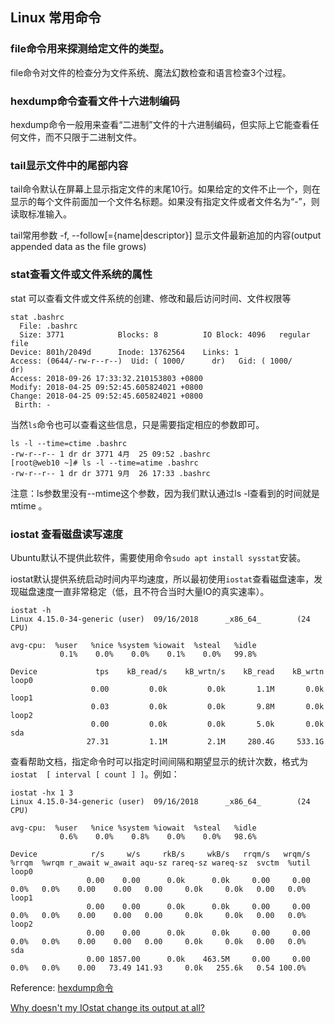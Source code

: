## Linux 常用命令

### file命令用来探测给定文件的类型。

file命令对文件的检查分为文件系统、魔法幻数检查和语言检查3个过程。

### hexdump命令查看文件十六进制编码

hexdump命令一般用来查看“二进制”文件的十六进制编码，但实际上它能查看任何文件，而不只限于二进制文件。

### tail显示文件中的尾部内容

tail命令默认在屏幕上显示指定文件的末尾10行。如果给定的文件不止一个，则在显示的每个文件前面加一个文件名标题。如果没有指定文件或者文件名为“-”，则读取标准输入。

tail常用参数 -f, --follow[={name|descriptor}] 显示文件最新追加的内容(output appended data as the file grows)

### stat查看文件或文件系统的属性

stat 可以查看文件或文件系统的创建、修改和最后访问时间、文件权限等

```
stat .bashrc
  File: .bashrc
  Size: 3771            Blocks: 8          IO Block: 4096   regular file
Device: 801h/2049d      Inode: 13762564    Links: 1
Access: (0644/-rw-r--r--)  Uid: ( 1000/      dr)   Gid: ( 1000/      dr)
Access: 2018-09-26 17:33:32.210153803 +0800
Modify: 2018-04-25 09:52:45.605824021 +0800
Change: 2018-04-25 09:52:45.605824021 +0800
 Birth: -
```

当然`ls`命令也可以查看这些信息，只是需要指定相应的参数即可。

```
ls -l --time=ctime .bashrc
-rw-r--r-- 1 dr dr 3771 4月  25 09:52 .bashrc
[root@web10 ~]# ls -l --time=atime .bashrc
-rw-r--r-- 1 dr dr 3771 9月  26 17:33 .bashrc
```

注意：ls参数里没有--mtime这个参数，因为我们默认通过ls -l查看到的时间就是mtime 。

### iostat 查看磁盘读写速度

Ubuntu默认不提供此软件，需要使用命令`sudo apt install sysstat`安装。

iostat默认提供系统启动时间内平均速度，所以最初使用`iostat`查看磁盘速率，发现磁盘速度一直非常稳定（低，且不符合当时大量IO的真实速率）。

```
iostat -h
Linux 4.15.0-34-generic (user)  09/16/2018      _x86_64_        (24 CPU)

avg-cpu:  %user   %nice %system %iowait  %steal   %idle
           0.1%    0.0%    0.0%    0.1%    0.0%   99.8%

Device             tps    kB_read/s    kB_wrtn/s    kB_read    kB_wrtn
loop0
                  0.00         0.0k         0.0k       1.1M       0.0k
loop1
                  0.03         0.0k         0.0k       9.8M       0.0k
loop2
                  0.00         0.0k         0.0k       5.0k       0.0k
sda
                 27.31         1.1M         2.1M     280.4G     533.1G
```

查看帮助文档，指定命令时可以指定时间间隔和期望显示的统计次数，格式为 `iostat  [ interval [ count ] ]`。例如：

```
iostat -hx 1 3 
Linux 4.15.0-34-generic (user)  09/16/2018      _x86_64_        (24 CPU)

avg-cpu:  %user   %nice %system %iowait  %steal   %idle
           0.6%    0.0%    0.8%    0.0%    0.0%   98.6%

Device            r/s     w/s     rkB/s     wkB/s   rrqm/s   wrqm/s  %rrqm  %wrqm r_await w_await aqu-sz rareq-sz wareq-sz  svctm  %util
loop0
                 0.00    0.00      0.0k      0.0k     0.00     0.00   0.0%   0.0%    0.00    0.00   0.00     0.0k     0.0k   0.00   0.0%
loop1
                 0.00    0.00      0.0k      0.0k     0.00     0.00   0.0%   0.0%    0.00    0.00   0.00     0.0k     0.0k   0.00   0.0%
loop2
                 0.00    0.00      0.0k      0.0k     0.00     0.00   0.0%   0.0%    0.00    0.00   0.00     0.0k     0.0k   0.00   0.0%
sda
                 0.00 1857.00      0.0k    463.5M     0.00     0.00   0.0%   0.0%    0.00   73.49 141.93     0.0k   255.6k   0.54 100.0%
```

Reference: [hexdump命令](http://man.linuxde.net/hexdump)

[Why doesn't my IOstat change its output at all?](https://unix.stackexchange.com/questions/191033/why-doesnt-my-iostat-change-its-output-at-all)
